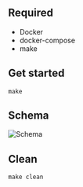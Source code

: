 ## Required
* Docker
* docker-compose
* make

## Get started
```
make
```

## Schema

![Schema](https://github.com/alfss/docker-gitlab-test-issue/raw/master/docker-gitlab-test-issue.png)

## Clean
```
make clean
```

